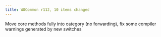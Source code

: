 ```yaml
---
title: WOCommon r112, 10 items changed
---
```


Move core methods fully into category (no forwarding), fix some compiler warnings generated by new switches
